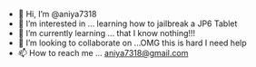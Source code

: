- 👋 Hi, I’m @aniya7318
- 👀 I’m interested in ... learning how to jailbreak a JP6 Tablet 
- 🌱 I’m currently learning ... that I know nothing!!!
- 💞️ I’m looking to collaborate on ...OMG this is hard I need help 
- 📫 How to reach me ... aniya7318@gmail.com

<!---
aniya7318/aniya7318 is a ✨ special ✨ repository because its `README.md` (this file) appears on your GitHub profile.
You can click the Preview link to take a look at your changes.
--->

